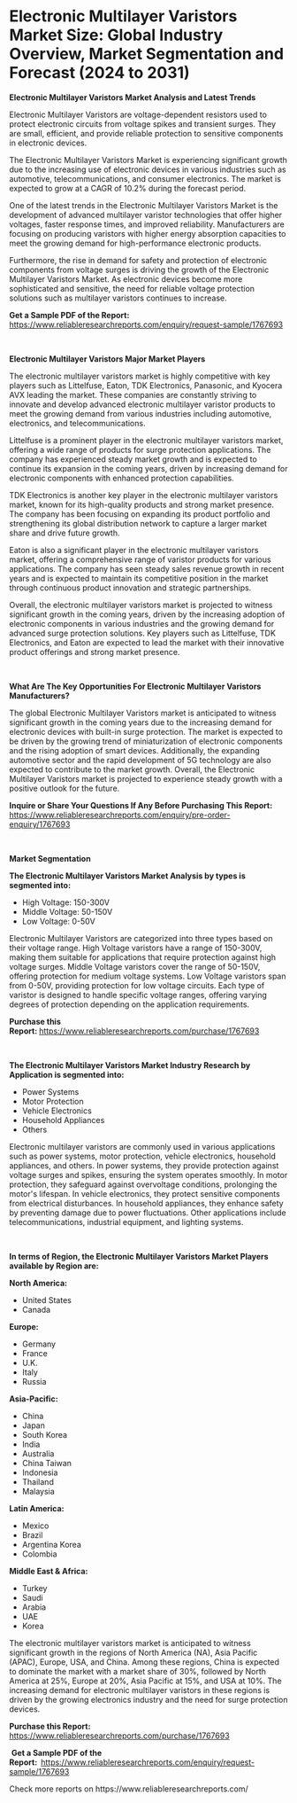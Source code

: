 <p><h1>Electronic Multilayer Varistors Market Size: Global Industry Overview, Market Segmentation and Forecast (2024 to 2031)</h1></p><p><strong>Electronic Multilayer Varistors Market Analysis and Latest Trends</strong></p>
<p><p>Electronic Multilayer Varistors are voltage-dependent resistors used to protect electronic circuits from voltage spikes and transient surges. They are small, efficient, and provide reliable protection to sensitive components in electronic devices.</p><p>The Electronic Multilayer Varistors Market is experiencing significant growth due to the increasing use of electronic devices in various industries such as automotive, telecommunications, and consumer electronics. The market is expected to grow at a CAGR of 10.2% during the forecast period.</p><p>One of the latest trends in the Electronic Multilayer Varistors Market is the development of advanced multilayer varistor technologies that offer higher voltages, faster response times, and improved reliability. Manufacturers are focusing on producing varistors with higher energy absorption capacities to meet the growing demand for high-performance electronic products.</p><p>Furthermore, the rise in demand for safety and protection of electronic components from voltage surges is driving the growth of the Electronic Multilayer Varistors Market. As electronic devices become more sophisticated and sensitive, the need for reliable voltage protection solutions such as multilayer varistors continues to increase.</p></p>
<p><strong>Get a Sample PDF of the Report:&nbsp;</strong> <a href="https://www.reliableresearchreports.com/enquiry/request-sample/1767693">https://www.reliableresearchreports.com/enquiry/request-sample/1767693</a></p>
<p>&nbsp;</p>
<p><strong>Electronic Multilayer Varistors Major Market Players</strong></p>
<p><p>The electronic multilayer varistors market is highly competitive with key players such as Littelfuse, Eaton, TDK Electronics, Panasonic, and Kyocera AVX leading the market. These companies are constantly striving to innovate and develop advanced electronic multilayer varistor products to meet the growing demand from various industries including automotive, electronics, and telecommunications.</p><p>Littelfuse is a prominent player in the electronic multilayer varistors market, offering a wide range of products for surge protection applications. The company has experienced steady market growth and is expected to continue its expansion in the coming years, driven by increasing demand for electronic components with enhanced protection capabilities.</p><p>TDK Electronics is another key player in the electronic multilayer varistors market, known for its high-quality products and strong market presence. The company has been focusing on expanding its product portfolio and strengthening its global distribution network to capture a larger market share and drive future growth.</p><p>Eaton is also a significant player in the electronic multilayer varistors market, offering a comprehensive range of varistor products for various applications. The company has seen steady sales revenue growth in recent years and is expected to maintain its competitive position in the market through continuous product innovation and strategic partnerships.</p><p>Overall, the electronic multilayer varistors market is projected to witness significant growth in the coming years, driven by the increasing adoption of electronic components in various industries and the growing demand for advanced surge protection solutions. Key players such as Littelfuse, TDK Electronics, and Eaton are expected to lead the market with their innovative product offerings and strong market presence.</p></p>
<p>&nbsp;</p>
<p><strong>What Are The Key Opportunities For Electronic Multilayer Varistors Manufacturers?</strong></p>
<p><p>The global Electronic Multilayer Varistors market is anticipated to witness significant growth in the coming years due to the increasing demand for electronic devices with built-in surge protection. The market is expected to be driven by the growing trend of miniaturization of electronic components and the rising adoption of smart devices. Additionally, the expanding automotive sector and the rapid development of 5G technology are also expected to contribute to the market growth. Overall, the Electronic Multilayer Varistors market is projected to experience steady growth with a positive outlook for the future.</p></p>
<p><strong>Inquire or Share Your Questions If Any Before Purchasing This Report:</strong> <a href="https://www.reliableresearchreports.com/enquiry/pre-order-enquiry/1767693">https://www.reliableresearchreports.com/enquiry/pre-order-enquiry/1767693</a></p>
<p>&nbsp;</p>
<p><strong>Market Segmentation</strong></p>
<p><strong>The Electronic Multilayer Varistors Market Analysis by types is segmented into:</strong></p>
<p><ul><li>High Voltage: 150-300V</li><li>Middle Voltage: 50-150V</li><li>Low Voltage: 0-50V</li></ul></p>
<p><p>Electronic Multilayer Varistors are categorized into three types based on their voltage range. High Voltage varistors have a range of 150-300V, making them suitable for applications that require protection against high voltage surges. Middle Voltage varistors cover the range of 50-150V, offering protection for medium voltage systems. Low Voltage varistors span from 0-50V, providing protection for low voltage circuits. Each type of varistor is designed to handle specific voltage ranges, offering varying degrees of protection depending on the application requirements.</p></p>
<p><strong>Purchase this Report:&nbsp;</strong><a href="https://www.reliableresearchreports.com/purchase/1767693">https://www.reliableresearchreports.com/purchase/1767693</a></p>
<p>&nbsp;</p>
<p><strong>The Electronic Multilayer Varistors Market Industry Research by Application is segmented into:</strong></p>
<p><ul><li>Power Systems</li><li>Motor Protection</li><li>Vehicle Electronics</li><li>Household Appliances</li><li>Others</li></ul></p>
<p><p>Electronic multilayer varistors are commonly used in various applications such as power systems, motor protection, vehicle electronics, household appliances, and others. In power systems, they provide protection against voltage surges and spikes, ensuring the system operates smoothly. In motor protection, they safeguard against overvoltage conditions, prolonging the motor's lifespan. In vehicle electronics, they protect sensitive components from electrical disturbances. In household appliances, they enhance safety by preventing damage due to power fluctuations. Other applications include telecommunications, industrial equipment, and lighting systems.</p></p>
<p>&nbsp;</p>
<p><strong>In terms of Region, the Electronic Multilayer Varistors Market Players available by Region are:</strong></p>
<p>
    <p> <strong> North America: </strong>
        <ul>
            <li>United States</li>
            <li>Canada</li>
        </ul>
        </p> 
    <p> <strong> Europe: </strong>
        <ul>
            <li>Germany</li>
            <li>France</li>
            <li>U.K.</li>
            <li>Italy</li>
            <li>Russia</li>
        </ul>
        </p> 
    <p> <strong> Asia-Pacific: </strong>
        <ul>
            <li>China</li>
            <li>Japan</li>
            <li>South Korea</li>
            <li>India</li>
            <li>Australia</li>
            <li>China Taiwan</li>
            <li>Indonesia</li>
            <li>Thailand</li>
            <li>Malaysia</li>
        </ul>
        </p> 
    <p> <strong> Latin America: </strong>
        <ul>
            <li>Mexico</li>
            <li>Brazil</li>
            <li>Argentina Korea</li>
            <li>Colombia</li>
        </ul>
        </p> 
    <p> <strong> Middle East & Africa: </strong>
        <ul>
            <li>Turkey</li>
            <li>Saudi</li>
            <li>Arabia</li>
            <li>UAE</li>
            <li>Korea</li>
        </ul>
    </p>
    </p>
<p><p>The electronic multilayer varistors market is anticipated to witness significant growth in the regions of North America (NA), Asia Pacific (APAC), Europe, USA, and China. Among these regions, China is expected to dominate the market with a market share of 30%, followed by North America at 25%, Europe at 20%, Asia Pacific at 15%, and USA at 10%. The increasing demand for electronic multilayer varistors in these regions is driven by the growing electronics industry and the need for surge protection devices.</p></p>
<p><strong>Purchase this Report: </strong><a href="https://www.reliableresearchreports.com/purchase/1767693">https://www.reliableresearchreports.com/purchase/1767693</a></p>
<p>&nbsp;<strong>Get a Sample PDF of the Report:&nbsp;&nbsp;</strong><a href="https://www.reliableresearchreports.com/enquiry/request-sample/1767693">https://www.reliableresearchreports.com/enquiry/request-sample/1767693</a></p>
<p><strong></strong></p>
<p>Check more reports on https://www.reliableresearchreports.com/</p>